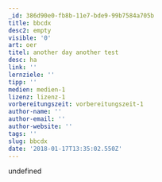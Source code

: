 ```yaml
---
_id: 386d90e0-fb8b-11e7-bde9-99b7584a705b
title: bbcdx
desc2: empty
visible: '0'
art: oer
titel: another day another test
desc: ha
link: ''
lernziele: ''
tipp: ''
medien: medien-1
lizenz: lizenz-1
vorbereitungszeit: vorbereitungszeit-1
author-name: ''
author-email: ''
author-website: ''
tags: ''
slug: bbcdx
date: '2018-01-17T13:35:02.550Z'
---
```

undefined
